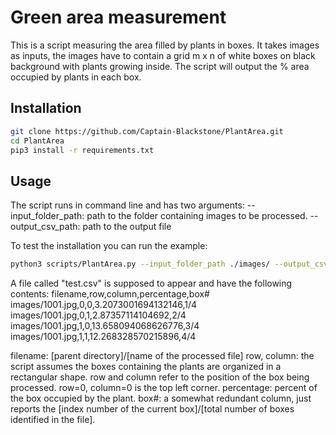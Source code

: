 # Green area measurement

This is a script measuring the area filled by plants in boxes. It takes images as inputs, the images have to contain a grid m x n of white boxes on black background with plants growing inside. The script will output the % area occupied by plants in each box. 

## Installation


```bash
git clone https://github.com/Captain-Blackstone/PlantArea.git
cd PlantArea
pip3 install -r requirements.txt 
```

## Usage

The script runs in command line and has two arguments:
--input_folder_path: path to the folder containing images to be processed.
--output_csv_path: path to the output file

To test the installation you can run the example:
```bash
python3 scripts/PlantArea.py --input_folder_path ./images/ --output_csv_path ./test.csv
```

A file called "test.csv" is supposed to appear and have the following contents:
filename,row,column,percentage,box#
images/1001.jpg,0,0,3.2073001694132146,1/4
images/1001.jpg,0,1,2.87357114104692,2/4
images/1001.jpg,1,0,13.658094068626776,3/4
images/1001.jpg,1,1,12.268328570215896,4/4

filename: [parent directory]/[name of the processed file]
row, column: the script assumes the boxes containing the plants are organized in a rectangular shape. row and column refer to the position of the box being processed. row=0, column=0 is the top left corner.
percentage: percent of the box occupied by the plant.
box#: a somewhat redundant column, just reports the [index number of the current box]/[total number of boxes identified in the file].



